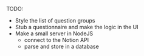 TODO:
- Style the list of question groups
- Stub a questionnaire and make the logic in the UI
- Make a small server in NodeJS
    - connect to the Notion API
    - parse and store in a database
